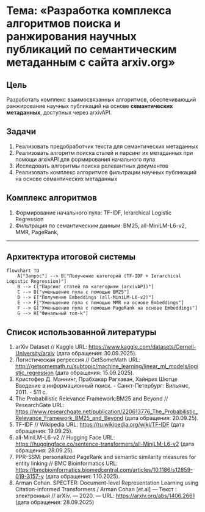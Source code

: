 # Тема: «Разработка комплекса алгоритмов поиска и ранжирования научных публикаций по семантическим метаданным c сайта arxiv.org»

## Цель  
Разработать комплекс взаимосвязанных алгоритмов, обеспечивающий ранжирование научных публикаций на основе **семантических метаданных**, доступных через arxivAPI.

## Задачи  
 1. Реализовать предобработчик текста для семантических метаданных
 2. Реализовать алгоритм поиска статей и парсинг их метаданных при помощи arxivAPI для формирования начального пула
 3. Исследовать алгоритмы поиска релевантных документов
 4. Реализовать комплекс алгоритмов фильтрации научных публикаций на основе семантических метаданных


## Комплекс алгоритмов
 1. Формирование начального пула: TF-IDF, Ierarchical Logistic Regression
 2. Фильтрация по семантическим данным: BM25, all-MiniLM-L6-v2, MMR, PageRank, 

---

## Архитектура итоговой системы

```mermaid
flowchart TD
    A["Запрос"] --> B["Получение категорий (TF-IDF + Ierarchical Logistic Regression)"]
    B --> C["Парсинг статей по категориям (arxivAPI)"]
    C --> D["уменьшение пула c помощью BM25"]
    D --> E["Получение Embeddings (all-MiniLM-L6-v2)"]
    E --> F["Уменьшение пула с помощью MMR на основе Embeddings"]
    F --> G["Уменьшение пула с помощью PageRank на основе Embeddings"]
    G --> H["Финальный топ-k"]
```


## Список использованной литературы
  1. arXiv Dataset // Kaggle URL: https://www.kaggle.com/datasets/Cornell-University/arxiv (дата обращения: 30.09.2025).
  2. Логистическая регрессия // GetSomeMath URL: http://getsomemath.ru/subtopic/machine_learning/linear_ml_models/logistic_regression (дата обращения: 15.09.2025).
  3. Кристофер Д. Маннинг, Прабхакар Рагхаван, Хайнрих Шютце Введение в информационный поиск. - Санкт-Петербург: Вильямс, 2011. - 511 с.
  4. The Probabilistic Relevance Framework:BM25 and Beyond // ResearchGate URL: https://www.researchgate.net/publication/220613776_The_Probabilistic_Relevance_Framework_BM25_and_Beyond (дата обращения: 20.09.25).
  5. TF-IDF // Wikipedia URL: https://ru.wikipedia.org/wiki/TF-IDF (дата обращения: 19.09.25).
  6. all-MiniLM-L6-v2 // Hugging Face URL: https://huggingface.co/sentence-transformers/all-MiniLM-L6-v2 (дата обращения: 28.09.25).
  7. PPR-SSM: personalized PageRank and semantic similarity measures for entity linking // BMC Bioinformatics URL: https://bmcbioinformatics.biomedcentral.com/articles/10.1186/s12859-019-3157-y (дата обращения: 1.10.2025).
  8. Arman Cohan. SPECTER: Document-level Representation Learning using Citation-informed Transformers / Arman Cohan [et.al] — Текст : электронный // arXiv. — 2020. — URL: https://arxiv.org/abs/1406.2661 (дата обращения: 28.09.2025)


